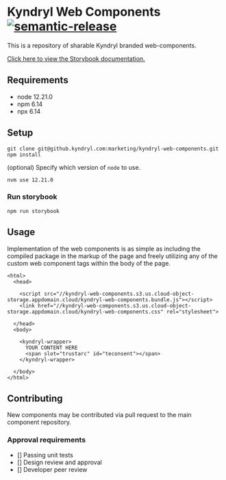 # Kyndryl Web Components [![semantic-release](https://img.shields.io/badge/%20%20%F0%9F%93%A6%F0%9F%9A%80-semantic--release-e10079.svg)](https://github.com/semantic-release/semantic-release)

This is a repository of sharable Kyndryl branded web-components.

[Click here to view the Storybook documentation.](https://pages.github.kyndryl.net/marketing/kyndryl-web-components/)

## Requirements

- node 12.21.0
- npm 6.14
- npx 6.14

## Setup

```
git clone git@github.kyndryl.com:marketing/kyndryl-web-components.git
npm install
```

(optional) Specify which version of `node` to use.

```
nvm use 12.21.0
```

### Run storybook

```
npm run storybook
```

## Usage

Implementation of the web components is as simple as including the compiled package in the markup of the page and freely utilizing any of the custom web component tags within the body of the page.

```
<html>
  <head>

    <script src="//kyndryl-web-components.s3.us.cloud-object-storage.appdomain.cloud/kyndryl-web-components.bundle.js"></script>
    <link href="//kyndryl-web-components.s3.us.cloud-object-storage.appdomain.cloud/kyndryl-web-components.css" rel="stylesheet">

  </head>
  <body>
  
    <kyndryl-wrapper>
      YOUR CONTENT HERE
      <span slot="trustarc" id="teconsent"></span>
    </kyndryl-wrapper>
    
  </body>
</html>
```

## Contributing

New components may be contributed via pull request to the main component repository.

### Approval requirements
- [] Passing unit tests
- [] Design review and approval
- [] Developer peer review
